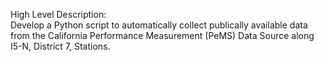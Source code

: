 High Level Description:  
Develop a Python script to automatically collect publically available data from the California Performance Measurement (PeMS) Data Source along I5-N, District 7, Stations.
